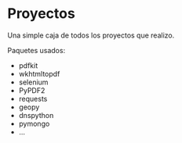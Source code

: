 # Proyectos

Una simple caja de todos los proyectos que realizo.



Paquetes usados:

* pdfkit
* wkhtmltopdf
* selenium
* PyPDF2
* requests
* geopy
* dnspython
* pymongo
* ...

